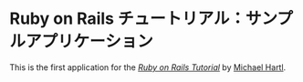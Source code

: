# Ruby on Rails チュートリアル：サンプルアプリケーション

This is the first application for the [*Ruby on Rails Tutorial*](http://railstutorial.jp/) by [Michael Hartl](http://www.michaelhartl.com).			